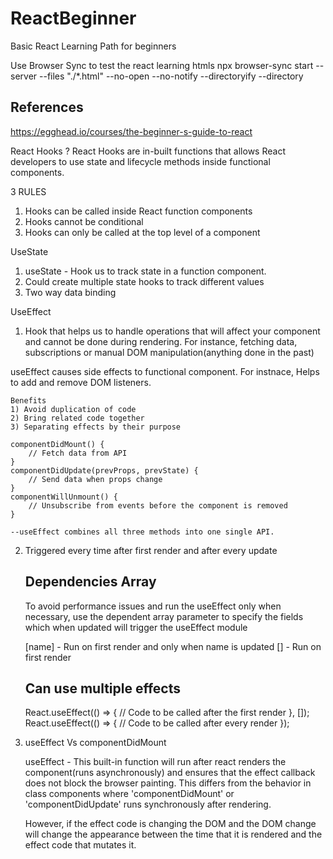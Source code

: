 # ReactBeginner
Basic React Learning Path for beginners

Use Browser Sync to test the react learning htmls
npx browser-sync start --server --files "./*.html" --no-open --no-notify --directoryify --directory


References
----------

https://egghead.io/courses/the-beginner-s-guide-to-react


React Hooks ?
React Hooks are in-built functions that allows React developers to use state and lifecycle methods inside functional components.

3 RULES
1) Hooks can be called inside React function components
2) Hooks cannot be conditional
3) Hooks can only be called at the top level of a component

UseState
1) useState - Hook us to track state in a function component.
2) Could create multiple state hooks to track different values
3) Two way data binding

UseEffect
1) Hook that helps us to handle operations that will affect your component and cannot be done during rendering.
For instance, fetching data, subscriptions or manual DOM manipulation(anything
done in the past)

useEffect causes side effects to functional component. For instnace, Helps to add and remove DOM listeners.

    Benefits
    1) Avoid duplication of code
    2) Bring related code together
    3) Separating effects by their purpose

    componentDidMount() {
        // Fetch data from API
    }
    componentDidUpdate(prevProps, prevState) {
        // Send data when props change
    }
    componentWillUnmount() {
        // Unsubscribe from events before the component is removed
    }

    --useEffect combines all three methods into one single API.

2) Triggered every time after first render and after every update

    Dependencies Array
    ------------------
    To avoid performance issues and run the useEffect only when necessary,
    use the dependent array parameter to specify the fields which when updated 
    will trigger the useEffect module

    [name] - Run on first render and only when name is updated
    [] - Run on first render

    Can use multiple effects
    ------------------------
    React.useEffect(() => {
        // Code to be called after the first render
    }, []);
    React.useEffect(() => {
        // Code to be called after every render
    });

3) useEffect Vs componentDidMount

    useEffect - This built-in function will run after react renders the component(runs asynchronously) and ensures that the effect callback does not block the browser painting. 
    This differs from the behavior in class components where 'componentDidMount' or 'componentDidUpdate' runs synchronously after rendering.

    However, if the effect code is changing the DOM  and the DOM change will change the appearance between the time that it is rendered and the effect code that mutates it. 


